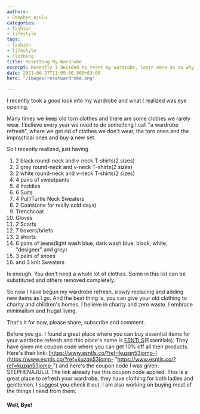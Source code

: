 ```yaml
---
authors:
- Stephen Ajulu
categories:
- fashion
- lifestyle
tags:
- fashion
- lifestyle
- clothing
title: Resetting My Wardrobe
excerpt: Recently i decided to reset my wardrobe, learn more as to why.
date: 2021-06-27T11:09:00.000+03:00
hero: "/images/resetwardrobe.png"

---
```

I recently took a good look into my wardrobe and what I realized was eye opening.

Many times we keep old torn clothes and there are some clothes we rarely wear. I believe every year we need to do something I call "a wardrobe refresh", where we get rid of clothes we don't wear, the torn ones and the impractical ones and buy a new set.

So I recently realized, just having

 1. 2 black round-neck and v-neck T-shirts(2 sizes)
 2. 2 grey round-neck and v-neck T-shirts(2 sizes)
 3. 2 white round-neck and v-neck T-shirts(2 sizes)
 4. 4 pairs of sweatpants
 5. 4 hoddies
 6. 6 Suits
 7. 4 Pull/Turtle Neck Sweaters
 8. 2 Coats(one for really cold days)
 9. Trenchcoat
10. Gloves
11. 2 Scarfs
12. 7 boxers/briefs
13. 2 shorts
14. 6 pairs of jeans(light wash blue, dark wash blue, black, white, "designer" and grey)
15. 3 pairs of shoes
16. and 3 knit Sweaters

Is enough. You don't need a whole lot of clothes. Some in this list can be substituted and others removed completely.

So now I have begun my wardrobe refresh, slowly replacing and adding new items as I go. And the best thing is, you can give your old clothing to charity and children's homes. I believe in charity and zero waste. I embrace minimalism and frugal living.

That's it for now, please share, subscribe and comment.

Before you go. I found a great place where you can buy essential items for your wardrobe refresh and this place's name is [ESNTLS](https://www.esntls.co/?ref=kuzqn53jomp-)(Essentials). They have given me coupon code where you can get 10% off all their products. Here's their link: [https://www.esntls.co/?ref=kuzqn53jomp-](https://www.esntls.co/?ref=kuzqn53jomp- "https://www.esntls.co/?ref=kuzqn53jomp-") and here's the coupon code I was given: STEPHENAJULU. The link already has this coupon code applied. This is a great place to refresh your wardrobe, they have clothing for both ladies and gentlemen, I suggest you check it out, I am also working on buying most of the things I need from them.

#### Well, Bye!